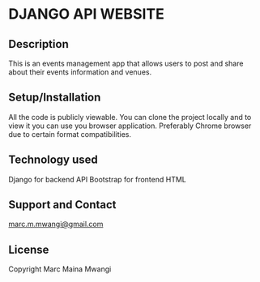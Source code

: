 # DJANGO API WEBSITE
## Description
This is an events management app that allows users to post and share about their events information and venues.

## Setup/Installation
All the code is publicly viewable. You can clone the project locally and to view it you can use you browser application. Preferably Chrome browser due to certain format compatibilities.

## Technology used
Django for backend API
Bootstrap for frontend
HTML

## Support and Contact
marc.m.mwangi@gmail.com

## License
Copyright Marc Maina Mwangi



